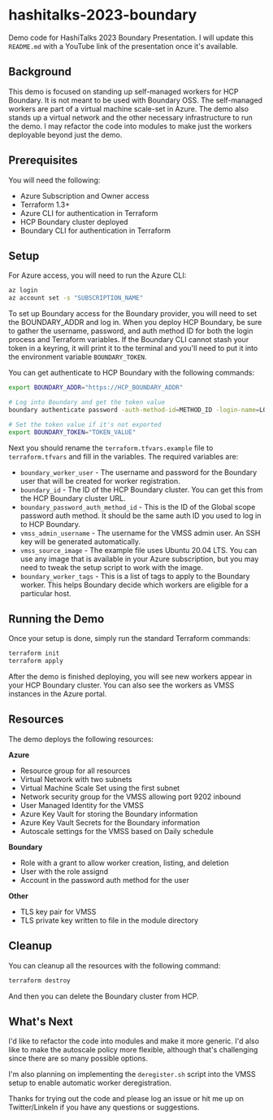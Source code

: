 # hashitalks-2023-boundary

Demo code for HashiTalks 2023 Boundary Presentation. I will update this `README.md` with a YouTube link of the presentation once it's available.

## Background

This demo is focused on standing up self-managed workers for HCP Boundary. It is not meant to be used with Boundary OSS. The self-managed workers are part of a virtual machine scale-set in Azure. The demo also stands up a virtual network and the other necessary infrastructure to run the demo. I may refactor the code into modules to make just the workers deployable beyond just the demo.

## Prerequisites

You will need the following:

* Azure Subscription and Owner access
* Terraform 1.3+
* Azure CLI for authentication in Terraform
* HCP Boundary cluster deployed
* Boundary CLI for authentication in Terraform

## Setup

For Azure access, you will need to run the Azure CLI:

```bash
az login
az account set -s "SUBSCRIPTION_NAME"
```

To set up Boundary access for the Boundary provider, you will need to set the BOUNDARY_ADDR and log in. When you deploy HCP Boundary, be sure to gather the username, password, and auth method ID for both the login process and Terraform variables. If the Boundary CLI cannot stash your token in a keyring, it will print it to the terminal and you'll need to put it into the environment variable `BOUNDARY_TOKEN`.

You can get authenticate to HCP Boundary with the following commands:

```bash
export BOUNDARY_ADDR="https://HCP_BOUNDARY_ADDR"

# Log into Boundary and get the token value
boundary authenticate password -auth-method-id=METHOD_ID -login-name=LOGIN_NAME

# Set the token value if it's not exported
export BOUNDARY_TOKEN="TOKEN_VALUE"
```

Next you should rename the `terraform.tfvars.example` file to `terraform.tfvars` and fill in the variables. The required variables are:

* `boundary_worker_user` - The username and password for the Boundary user that will be created for worker registration.
* `boundary_id` - The ID of the HCP Boundary cluster. You can get this from the HCP Boundary cluster URL.
* `boundary_password_auth_method_id` - This is the ID of the Global scope password auth method. It should be the same auth ID you used to log in to HCP Boundary.
* `vmss_admin_username` - The username for the VMSS admin user. An SSH key will be generated automatically.
* `vmss_source_image` - The example file uses Ubuntu 20.04 LTS. You can use any image that is available in your Azure subscription, but you may need to tweak the setup script to work with the image.
* `boundary_worker_tags` - This is a list of tags to apply to the Boundary worker. This helps Boundary decide which workers are eligible for a particular host.

## Running the Demo

Once your setup is done, simply run the standard Terraform commands:

```bash
terraform init
terraform apply
```

After the demo is finished deploying, you will see new workers appear in your HCP Boundary cluster. You can also see the workers as VMSS instances in the Azure portal.

## Resources

The demo deploys the following resources:

**Azure**

* Resource group for all resources
* Virtual Network with two subnets
* Virtual Machine Scale Set using the first subnet
* Network security group for the VMSS allowing port 9202 inbound
* User Managed Identity for the VMSS
* Azure Key Vault for storing the Boundary information
* Azure Key Vault Secrets for the Boundary information
* Autoscale settings for the VMSS based on Daily schedule

**Boundary**

* Role with a grant to allow worker creation, listing, and deletion
* User with the role assignd
* Account in the password auth method for the user

**Other**

* TLS key pair for VMSS
* TLS private key written to file in the module directory

## Cleanup

You can cleanup all the resources with the following command:

```bash
terraform destroy
```

And then you can delete the Boundary cluster from HCP.

## What's Next

I'd like to refactor the code into modules and make it more generic. I'd also like to make the autoscale policy more flexible, although that's challenging since there are so many possible options.

I'm also planning on implementing the `deregister.sh` script into the VMSS setup to enable automatic worker deregistration.

Thanks for trying out the code and please log an issue or hit me up on Twitter/LinkeIn if you have any questions or suggestions.
